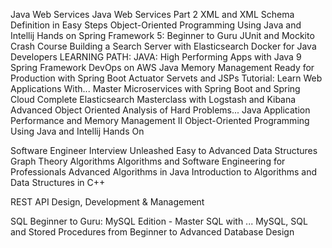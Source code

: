 Java Web Services
Java Web Services Part 2
XML and XML Schema Definition in Easy Steps
Object-Oriented Programming Using Java and Intellij Hands on
Spring Framework 5: Beginner to Guru
JUnit and Mockito Crash Course
Building a Search Server with Elasticsearch
Docker for Java Developers
LEARNING PATH: JAVA: High Performing Apps with Java 9
Spring Framework DevOps on AWS
Java Memory Management
Ready for Production with Spring Boot Actuator
Servets and JSPs Tutorial: Learn Web Applications With...
Master Microservices with Spring Boot and Spring Cloud
Complete Elasticsearch Masterclass with Logstash and Kibana
Advanced Object Oriented Analysis of Hard Problems...
Java Application Performance and Memory Management II
Object-Oriented Programming Using Java and Intellij Hands On

Software Engineer Interview Unleashed
Easy to Advanced Data Structures
Graph Theory Algorithms
Algorithms and Software Engineering for Professionals
Advanced Algorithms in Java
Introduction to Algorithms and Data Structures in C++

REST API Design, Development & Management

SQL Beginner to Guru: MySQL Edition - Master SQL with ...
MySQL, SQL and Stored Procedures from Beginner to Advanced
Database Design
